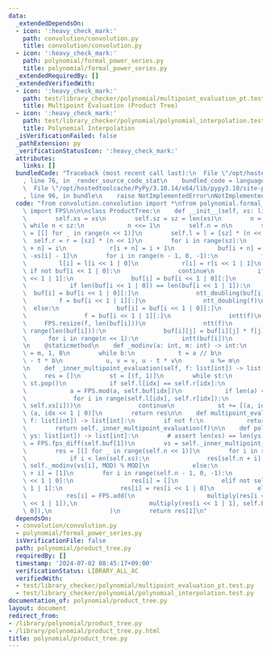 ```yaml
---
data:
  _extendedDependsOn:
  - icon: ':heavy_check_mark:'
    path: convolution/convolution.py
    title: convolution/convolution.py
  - icon: ':heavy_check_mark:'
    path: polynomial/formal_power_series.py
    title: polynomial/formal_power_series.py
  _extendedRequiredBy: []
  _extendedVerifiedWith:
  - icon: ':heavy_check_mark:'
    path: test/library_checker/polynomial/multipoint_evaluation_pt.test.py
    title: Multipoint Evaluation (Product Tree)
  - icon: ':heavy_check_mark:'
    path: test/library_checker/polynomial/polynomial_interpolation.test.py
    title: Polynomial Interpolation
  _isVerificationFailed: false
  _pathExtension: py
  _verificationStatusIcon: ':heavy_check_mark:'
  attributes:
    links: []
  bundledCode: "Traceback (most recent call last):\n  File \"/opt/hostedtoolcache/PyPy/3.10.14/x64/lib/pypy3.10/site-packages/onlinejudge_verify/documentation/build.py\"\
    , line 76, in _render_source_code_stat\n    bundled_code = language.bundle(\n\
    \  File \"/opt/hostedtoolcache/PyPy/3.10.14/x64/lib/pypy3.10/site-packages/onlinejudge_verify/languages/python.py\"\
    , line 96, in bundle\n    raise NotImplementedError\nNotImplementedError\n"
  code: "from convolution.convolution import *\nfrom polynomial.formal_power_series\
    \ import FPS\n\n\nclass ProductTree:\n    def __init__(self, xs: list[int]):\n\
    \        self.xs = xs\n        self.sz = sz = len(xs)\n        n = 1\n       \
    \ while n < sz:\n            n <<= 1\n        self.n = n\n        self.buf = buf\
    \ = [[] for _ in range(n << 1)]\n        self.l = l = [sz] * (n << 1)\n      \
    \  self.r = r = [sz] * (n << 1)\n        for i in range(sz):\n            l[i\
    \ + n] = i\n            r[i + n] = i + 1\n            buf[i + n] = [-xs[i] + 1,\
    \ -xs[i] - 1]\n        for i in range(n - 1, 0, -1):\n            f = []\n   \
    \         l[i] = l[i << 1 | 0]\n            r[i] = r[i << 1 | 1]\n           \
    \ if not buf[i << 1 | 0]:\n                continue\n            if not buf[i\
    \ << 1 | 1]:\n                buf[i] = buf[i << 1 | 0][:]\n                continue\n\
    \            if len(buf[i << 1 | 0]) == len(buf[i << 1 | 1]):\n              \
    \  buf[i] = buf[i << 1 | 0][:]\n                ntt_doubling(buf[i])\n       \
    \         f = buf[i << 1 | 1][:]\n                ntt_doubling(f)\n          \
    \  else:\n                buf[i] = buf[i << 1 | 0][:]\n                ntt_doubling(buf[i])\n\
    \                f = buf[i << 1 | 1][:]\n                intt(f)\n           \
    \     FPS.resize(f, len(buf[i]))\n                ntt(f)\n            for j in\
    \ range(len(buf[i])):\n                buf[i][j] = buf[i][j] * f[j] % MOD\n  \
    \      for i in range(n << 1):\n            intt(buf[i])\n            FPS.shrink(buf[i])\n\
    \n    @staticmethod\n    def _modinv(a: int, m: int) -> int:\n        b, u, v\
    \ = m, 1, 0\n        while b:\n            t = a // b\n            a, b = b, a\
    \ - t * b\n            u, v = v, u - t * v\n        u %= m\n        return u\n\
    \n    def _inner_multipoint_evaluation(self, f: list[int]) -> list[int]:\n   \
    \     res = []\n        st = [(f, 1)]\n        while st:\n            a, idx =\
    \ st.pop()\n            if self.l[idx] == self.r[idx]:\n                continue\n\
    \            a = FPS.mod(a, self.buf[idx])\n            if len(a) <= 64:\n   \
    \             for i in range(self.l[idx], self.r[idx]):\n                    res.append(FPS.eval(a,\
    \ self.xs[i]))\n                continue\n            st += [(a, idx << 1 | 1),\
    \ (a, idx << 1 | 0)]\n        return res\n\n    def multipoint_evaluation(self,\
    \ f: list[int]) -> list[int]:\n        if not f:\n            return [0] * self.sz\n\
    \        return self._inner_multipoint_evaluation(f)\n\n    def polynomial_interpolation(self,\
    \ ys: list[int]) -> list[int]:\n        # assert len(xs) == len(ys)\n        w\
    \ = FPS.fps_diff(self.buf[1])\n        vs = self._inner_multipoint_evaluation(w)\n\
    \        res = [[] for _ in range(self.n << 1)]\n        for i in range(self.n):\n\
    \            if i < len(self.xs):\n                res[self.n + i] = [ys[i] *\
    \ self._modinv(vs[i], MOD) % MOD]\n            else:\n                res[self.n\
    \ + i] = [1]\n        for i in range(self.n - 1, 0, -1):\n            if not self.buf[i\
    \ << 1 | 0]:\n                res[i] = []\n            elif not self.buf[i <<\
    \ 1 | 1]:\n                res[i] = res[i << 1 | 0]\n            else:\n     \
    \           res[i] = FPS.add(\n                    multiply(res[i << 1 | 0], self.buf[i\
    \ << 1 | 1]),\n                    multiply(res[i << 1 | 1], self.buf[i << 1 |\
    \ 0]),\n                )\n        return res[1]\n"
  dependsOn:
  - convolution/convolution.py
  - polynomial/formal_power_series.py
  isVerificationFile: false
  path: polynomial/product_tree.py
  requiredBy: []
  timestamp: '2024-07-02 08:45:17+09:00'
  verificationStatus: LIBRARY_ALL_AC
  verifiedWith:
  - test/library_checker/polynomial/multipoint_evaluation_pt.test.py
  - test/library_checker/polynomial/polynomial_interpolation.test.py
documentation_of: polynomial/product_tree.py
layout: document
redirect_from:
- /library/polynomial/product_tree.py
- /library/polynomial/product_tree.py.html
title: polynomial/product_tree.py
---
```

